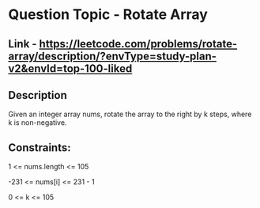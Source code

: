 # Question Topic - Rotate Array


## Link - https://leetcode.com/problems/rotate-array/description/?envType=study-plan-v2&envId=top-100-liked


## Description

Given an integer array nums, rotate the array to the right by k steps, where k is non-negative.

## Constraints:

1 <= nums.length <= 105

-231 <= nums[i] <= 231 - 1

0 <= k <= 105
